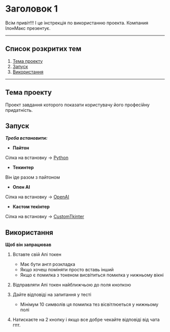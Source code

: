 # Заголовок 1
Всім привіт!!!
І це інстрекція по використанню проекта.
Компания ІлонМакс презентує.
____
## Список розкритих тем
1. [Тема проекту](#Темапроекту)
2. [Запуск](#Запуск)
3. [Використання](#Використання)
____
## Тема проекту
Проект завдання которого показати користувачу його професійну придатність.
## Запуск
___Треба встановити:___

+ **Пайтон**

Сілка на встановку -> [Python](https://www.python.org/downloads/)

+ **Текинтер**

Він іде разом з пайтоном

+ **Опен АІ**

Сілка на встановку -> [OpenAI](https://platform.openai.com/docs/libraries)

+ **Кастом текінтер**

Сілка на встановку -> [CustomTkinter](https://github.com/TomSchimansky/CustomTkinter)

## Використання
**Щоб він запрацював**

1. Вставте свій Апі токен 
    + Має бути англ розкладка
    + Якщо хочеш поміняти просто вставь інший
    + Якщо є помилка з токеном висвітиться помилка у нижньому вікні

2. Відправляти Апі токен найближчьою до поля кнопкою

3. Дайте відповіді на запитання у тесті
    + Мінімум 10 символів ця помилка тез вісвітлюеться у нижньому полі

4. Натискаєте на 2 кнопку і якщо все добре чекайте відповіді від чата гпт.

